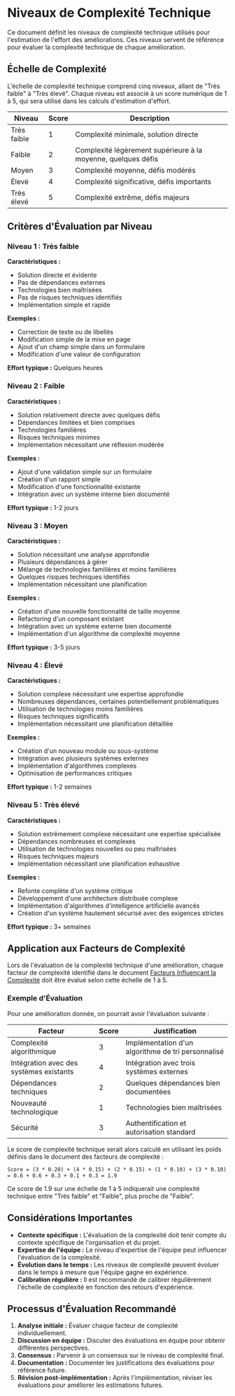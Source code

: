 # Niveaux de Complexité Technique

Ce document définit les niveaux de complexité technique utilisés pour l'estimation de l'effort des améliorations. Ces niveaux servent de référence pour évaluer la complexité technique de chaque amélioration.

## Échelle de Complexité

L'échelle de complexité technique comprend cinq niveaux, allant de "Très faible" à "Très élevé". Chaque niveau est associé à un score numérique de 1 à 5, qui sera utilisé dans les calculs d'estimation d'effort.

| Niveau | Score | Description |
|--------|-------|-------------|
| Très faible | 1 | Complexité minimale, solution directe |
| Faible | 2 | Complexité légèrement supérieure à la moyenne, quelques défis |
| Moyen | 3 | Complexité moyenne, défis modérés |
| Élevé | 4 | Complexité significative, défis importants |
| Très élevé | 5 | Complexité extrême, défis majeurs |

## Critères d'Évaluation par Niveau

### Niveau 1 : Très faible

**Caractéristiques :**
- Solution directe et évidente
- Pas de dépendances externes
- Technologies bien maîtrisées
- Pas de risques techniques identifiés
- Implémentation simple et rapide

**Exemples :**
- Correction de texte ou de libellés
- Modification simple de la mise en page
- Ajout d'un champ simple dans un formulaire
- Modification d'une valeur de configuration

**Effort typique :** Quelques heures

### Niveau 2 : Faible

**Caractéristiques :**
- Solution relativement directe avec quelques défis
- Dépendances limitées et bien comprises
- Technologies familières
- Risques techniques minimes
- Implémentation nécessitant une réflexion modérée

**Exemples :**
- Ajout d'une validation simple sur un formulaire
- Création d'un rapport simple
- Modification d'une fonctionnalité existante
- Intégration avec un système interne bien documenté

**Effort typique :** 1-2 jours

### Niveau 3 : Moyen

**Caractéristiques :**
- Solution nécessitant une analyse approfondie
- Plusieurs dépendances à gérer
- Mélange de technologies familières et moins familières
- Quelques risques techniques identifiés
- Implémentation nécessitant une planification

**Exemples :**
- Création d'une nouvelle fonctionnalité de taille moyenne
- Refactoring d'un composant existant
- Intégration avec un système externe bien documenté
- Implémentation d'un algorithme de complexité moyenne

**Effort typique :** 3-5 jours

### Niveau 4 : Élevé

**Caractéristiques :**
- Solution complexe nécessitant une expertise approfondie
- Nombreuses dépendances, certaines potentiellement problématiques
- Utilisation de technologies moins familières
- Risques techniques significatifs
- Implémentation nécessitant une planification détaillée

**Exemples :**
- Création d'un nouveau module ou sous-système
- Intégration avec plusieurs systèmes externes
- Implémentation d'algorithmes complexes
- Optimisation de performances critiques

**Effort typique :** 1-2 semaines

### Niveau 5 : Très élevé

**Caractéristiques :**
- Solution extrêmement complexe nécessitant une expertise spécialisée
- Dépendances nombreuses et complexes
- Utilisation de technologies nouvelles ou peu maîtrisées
- Risques techniques majeurs
- Implémentation nécessitant une planification exhaustive

**Exemples :**
- Refonte complète d'un système critique
- Développement d'une architecture distribuée complexe
- Implémentation d'algorithmes d'intelligence artificielle avancés
- Création d'un système hautement sécurisé avec des exigences strictes

**Effort typique :** 3+ semaines

## Application aux Facteurs de Complexité

Lors de l'évaluation de la complexité technique d'une amélioration, chaque facteur de complexité identifié dans le document [Facteurs Influençant la Complexité](complexity-factors.md) doit être évalué selon cette échelle de 1 à 5.

### Exemple d'Évaluation

Pour une amélioration donnée, on pourrait avoir l'évaluation suivante :

| Facteur | Score | Justification |
|---------|-------|---------------|
| Complexité algorithmique | 3 | Implémentation d'un algorithme de tri personnalisé |
| Intégration avec des systèmes existants | 4 | Intégration avec trois systèmes externes |
| Dépendances techniques | 2 | Quelques dépendances bien documentées |
| Nouveauté technologique | 1 | Technologies bien maîtrisées |
| Sécurité | 3 | Authentification et autorisation standard |

Le score de complexité technique serait alors calculé en utilisant les poids définis dans le document des facteurs de complexité :

```
Score = (3 * 0.20) + (4 * 0.15) + (2 * 0.15) + (1 * 0.10) + (3 * 0.10) = 0.6 + 0.6 + 0.3 + 0.1 + 0.3 = 1.9
```

Ce score de 1.9 sur une échelle de 1 à 5 indiquerait une complexité technique entre "Très faible" et "Faible", plus proche de "Faible".

## Considérations Importantes

- **Contexte spécifique :** L'évaluation de la complexité doit tenir compte du contexte spécifique de l'organisation et du projet.
- **Expertise de l'équipe :** Le niveau d'expertise de l'équipe peut influencer l'évaluation de la complexité.
- **Évolution dans le temps :** Les niveaux de complexité peuvent évoluer dans le temps à mesure que l'équipe gagne en expérience.
- **Calibration régulière :** Il est recommandé de calibrer régulièrement l'échelle de complexité en fonction des retours d'expérience.

## Processus d'Évaluation Recommandé

1. **Analyse initiale :** Évaluer chaque facteur de complexité individuellement.
2. **Discussion en équipe :** Discuter des évaluations en équipe pour obtenir différentes perspectives.
3. **Consensus :** Parvenir à un consensus sur le niveau de complexité final.
4. **Documentation :** Documenter les justifications des évaluations pour référence future.
5. **Révision post-implémentation :** Après l'implémentation, réviser les évaluations pour améliorer les estimations futures.
